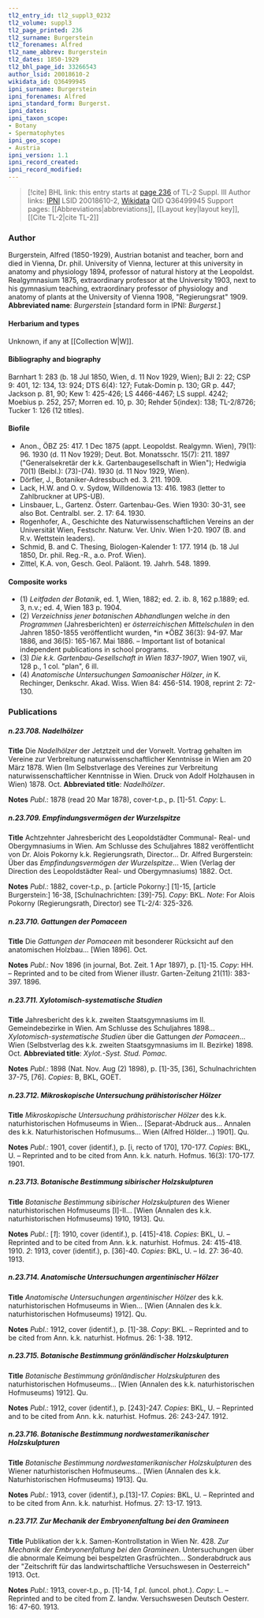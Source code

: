 ```yaml
---
tl2_entry_id: tl2_suppl3_0232
tl2_volume: suppl3
tl2_page_printed: 236
tl2_surname: Burgerstein
tl2_forenames: Alfred
tl2_name_abbrev: Burgerstein
tl2_dates: 1850-1929
tl2_bhl_page_id: 33266543
author_lsid: 20018610-2
wikidata_id: Q36499945
ipni_surname: Burgerstein
ipni_forenames: Alfred
ipni_standard_form: Burgerst.
ipni_dates:
ipni_taxon_scope:
- Botany
- Spermatophytes
ipni_geo_scope:
- Austria
ipni_version: 1.1
ipni_record_created:
ipni_record_modified:
---
```


> [!cite] BHL link: this entry starts at [page 236](https://www.biodiversitylibrary.org/page/33266543) of TL-2 Suppl. III
> Author links: [IPNI](https://www.ipni.org/a/20018610-2) LSID 20018610-2, [Wikidata](https://www.wikidata.org/wiki/Q36499945) QID Q36499945
> Support pages: [[Abbreviations|abbreviations]], [[Layout key|layout key]], [[Cite TL-2|cite TL-2]]

### Author

Burgerstein, Alfred (1850-1929), Austrian botanist and teacher, born and died in Vienna, Dr. phil. University of Vienna, lecturer at this university in anatomy and physiology 1894, professor of natural history at the Leopoldst. Realgymnasium 1875, extraordinary professor at the University 1903, next to his gymnasium teaching, extraordinary professor of physiology and anatomy of plants at the University of Vienna 1908, "Regierungsrat" 1909. 
**Abbreviated name**: *Burgerstein* \[standard form in IPNI: *Burgerst.*\]

#### Herbarium and types

Unknown, if any at [[Collection W|W]].

#### Bibliography and biography

Barnhart 1: 283 (b. 18 Jul 1850, Wien, d. 11 Nov 1929, Wien); BJI 2: 22; CSP 9: 401, 12: 134, 13: 924; DTS 6(4): 127; Futak-Domin p. 130; GR p. 447; Jackson p. 81, 90; Kew 1: 425-426; LS 4466-4467; LS suppl. 4242; Moebius p. 252, 257; Morren ed. 10, p. 30; Rehder 5(index): 138; TL-2/8726; Tucker 1: 126 (12 titles).

#### Biofile

- Anon., ÖBZ 25: 417. 1 Dec 1875 (appt. Leopoldst. Realgymn. Wien), 79(1): 96. 1930 (d. 11 Nov 1929); Deut. Bot. Monatsschr. 15(7): 211. 1897 ("Generalsekretär der k.k. Gartenbaugesellschaft in Wien"); Hedwigia 70(1) (Beibl.): (73)-(74). 1930 (d. 11 Nov 1929, Wien).
- Dörfler, J., Botaniker-Adressbuch ed. 3. 211. 1909.
- Lack, H.W. and O. v. Sydow, Willdenowia 13: 416. 1983 (letter to Zahlbruckner at UPS-UB).
- Linsbauer, L., Gartenz. Österr. Gartenbau-Ges. Wien 1930: 30-31, see also Bot. Centralbl. ser. 2. 17: 64. 1930.
- Rogenhofer, A., Geschichte des Naturwissenschaftlichen Vereins an der Universität Wien, Festschr. Naturw. Ver. Univ. Wien 1-20. 1907 (B. and R.v. Wettstein leaders).
- Schmid, B. and C. Thesing, Biologen-Kalender 1: 177. 1914 (b. 18 Jul 1850, Dr. phil. Reg.-R., a.o. Prof. Wien).
- Zittel, K.A. von, Gesch. Geol. Paläont. 19. Jahrh. 548. 1899.

#### Composite works

- (1) *Leitfaden der Botanik*, ed. 1, Wien, 1882; ed. 2. ib. 8, 162 p.1889; ed. 3, n.v.; ed. 4, Wien 183 p. 1904.
- (2) *Verzeichniss jener botanischen Abhandlungen* welche *in* den *Programmen* (Jahresberichten) er *österreichischen Mittelschulen* in den Jahren 1850-1855 veröffentlicht wurden, *in *ÖBZ 36(3): 94-97. Mar 1886, and 36(5): 165-167. Mai 1886. – Important list of botanical independent publications in school programs.
- (3) *Die k.k. Gartenbau-Gesellschaft in Wien 1837-1907*, Wien 1907, vii, 128 p., 1 col. "plan", 6 ill.
- (4) *Anatomische Untersuchungen Samoanischer Hölzer*, *in* K. Rechinger, Denkschr. Akad. Wiss. Wien 84: 456-514. 1908, reprint 2: 72-130.

### Publications

##### n.23.708. Nadelhölzer

**Title**
Die *Nadelhölzer* der Jetztzeit und der Vorwelt. Vortrag gehalten im Vereine zur Verbreitung naturwissenschaftlicher Kenntnisse in Wien am 20 März 1878. Wien (Im Selbstverlage des Vereines zur Verbreitung naturwissenschaftlicher Kenntnisse in Wien. Druck von Adolf Holzhausen in Wien) 1878. Oct.
**Abbreviated title**: *Nadelhölzer*.

**Notes**
*Publ*.: 1878 (read 20 Mar 1878), cover-t.p., p. \[1\]-51. *Copy*: L.

##### n.23.709. Empfindungsvermögen der Wurzelspitze

**Title**
Achtzehnter Jahresbericht des Leopoldstädter Communal- Real- und Obergymnasiums in Wien. Am Schlusse des Schuljahres 1882 veröffentlicht von Dr. Alois Pokorny k.k. Regierungsrath, Director... Dr. Alfred Burgerstein: Über das *Empfindungsvermögen der Wurzelspitze*... Wien (Verlag der Direction des Leopoldstädter Real- und Obergymnasiums) 1882. Oct.

**Notes**
*Publ*.: 1882, cover-t.p., p. \[article Pokorny:\] \[1\]-15, \[article Burgerstein:\] 16-38, \[Schulnachrichten: \[39\]-75\]. *Copy*: BKL.
*Note*: For Alois Pokorny (Regierungsrath, Director) see TL-2/4: 325-326.

##### n.23.710. Gattungen der Pomaceen

**Title**
Die *Gattungen der Pomaceen* mit besonderer Rücksicht auf den anatomischen Holzbau... \[Wien 1896\]. Oct.

**Notes**
*Publ*.: Nov 1896 (in journal, Bot. Zeit. 1 Apr 1897), p. \[1\]-15. *Copy*: HH. – Reprinted and to be cited from Wiener illustr. Garten-Zeitung 21(11): 383-397. 1896.

##### n.23.711. Xylotomisch-systematische Studien

**Title**
Jahresbericht des k.k. zweiten Staatsgymnasiums im II. Gemeindebezirke in Wien. Am Schlusse des Schuljahres 1898... *Xylotomisch-systematische Studien* über die Gattungen *der Pomaceen*... Wien (Selbstverlag des k.k. zweiten Staatsgymnasiums im II. Bezirke) 1898. Oct.
**Abbreviated title**: *Xylot.-Syst. Stud. Pomac.*

**Notes**
*Publ*.: 1898 (Nat. Nov. Aug (2) 1898), p. \[1\]-35, \[36\], Schulnachrichten 37-75, \[76\]. *Copies*: B, BKL, GOET.

##### n.23.712. Mikroskopische Untersuchung prähistorischer Hölzer

**Title**
*Mikroskopische Untersuchung prähistorischer Hölzer* des k.k. naturhistorischen Hofmuseums in Wien... \[Separat-Abdruck aus... Annalen des k.k. Naturhistorischen Hofmusums... Wien (Alfred Hölder...) 1901\]. Qu.

**Notes**
*Publ*.: 1901, cover (identif.), p. \[i, recto of 170\], 170-177. *Copies*: BKL, U. – Reprinted and to be cited from Ann. k.k. naturh. Hofmus. 16(3): 170-177. 1901.

##### n.23.713. Botanische Bestimmung sibirischer Holzskulpturen

**Title**
*Botanische Bestimmung sibirischer Holzskulpturen* des Wiener naturhistorischen Hofmuseums \[I\]-II... \[Wien (Annalen des k.k. naturhistorischen Hofmuseums) 1910, 1913\]. Qu.

**Notes**
*Publ*.: \[*1*\]: 1910, cover (identif.), p. \[415\]-418. *Copies*: BKL, U. – Reprinted and to be cited from Ann. k.k. naturhist. Hofmus. 24: 415-418. 1910.
*2*: 1913, cover (identif.), p. \[36\]-40. *Copies*: BKL, U. – Id. 27: 36-40. 1913.

##### n.23.714. Anatomische Untersuchungen argentinischer Hölzer

**Title**
*Anatomische Untersuchungen argentinischer Hölzer* des k.k. naturhistorischen Hofmuseums in Wien... \[Wien (Annalen des k.k. naturhistorischen Hofmuseums) 1912\]. Qu.

**Notes**
*Publ*.: 1912, cover (identif.), p. \[1\]-38. *Copy*: BKL. – Reprinted and to be cited from Ann. k.k. naturhist. Hofmus. 26: 1-38. 1912.

##### n.23.715. Botanische Bestimmung grönländischer Holzskulpturen

**Title**
*Botanische Bestimmung grönländischer Holzskulpturen* des naturhistorischen Hofmuseums... \[Wien (Annalen des k.k. naturhistorischen Hofmuseums) 1912\]. Qu.

**Notes**
*Publ*.: 1912, cover (identif.), p. \[243\]-247. *Copies*: BKL, U. – Reprinted and to be cited from Ann. k.k. naturhist. Hofmus. 26: 243-247. 1912.

##### n.23.716. Botanische Bestimmung nordwestamerikanischer Holzskulpturen

**Title**
*Botanische Bestimmung nordwestamerikanischer Holzskulpturen* des Wiener naturhistorischen Hofmuseums... \[Wien (Annalen des k.k. Naturhistorischen Hofmuseums) 1913\]. Qu.

**Notes**
*Publ*.: 1913, cover (identif.), p.\[13\]-17. *Copies*: BKL, U. – Reprinted and to be cited from Ann. k.k. naturhist. Hofmus. 27: 13-17. 1913.

##### n.23.717. Zur Mechanik der Embryonenfaltung bei den Gramineen

**Title**
Publikation der k.k. Samen-Kontrollstation in Wien Nr. 428. *Zur Mechanik der Embryonenfaltung bei den Gramineen*. Untersuchungen über die abnormale Keimung bei bespelzten Grasfrüchten... Sonderabdruck aus der "Zeitschrift für das landwirtschaftliche Versuchswesen in Oesterreich" 1913. Oct.

**Notes**
*Publ*.: 1913, cover-t.p., p. \[1\]-14, *1 pl*. (uncol. phot.). *Copy*: L. – Reprinted and to be cited from Z. landw. Versuchswesen Deutsch Oesterr. 16: 47-60. 1913.

